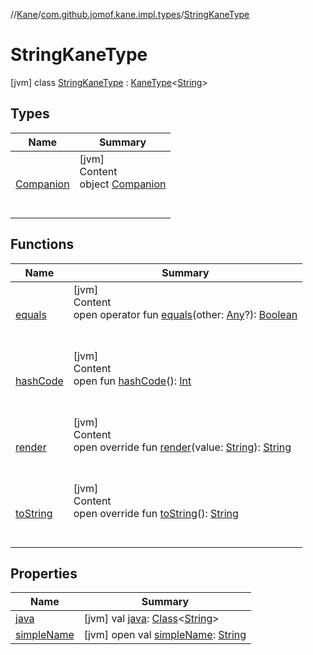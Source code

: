 //[Kane](../../index.md)/[com.github.jomof.kane.impl.types](../index.md)/[StringKaneType](index.md)



# StringKaneType  
 [jvm] class [StringKaneType](index.md) : [KaneType](../-kane-type/index.md)<[String](https://kotlinlang.org/api/latest/jvm/stdlib/kotlin/-string/index.html)>    


## Types  
  
|  Name|  Summary| 
|---|---|
| <a name="com.github.jomof.kane.impl.types/StringKaneType.Companion///PointingToDeclaration/"></a>[Companion](-companion/index.md)| <a name="com.github.jomof.kane.impl.types/StringKaneType.Companion///PointingToDeclaration/"></a>[jvm]  <br>Content  <br>object [Companion](-companion/index.md)  <br><br><br>


## Functions  
  
|  Name|  Summary| 
|---|---|
| <a name="kotlin/Any/equals/#kotlin.Any?/PointingToDeclaration/"></a>[equals](../../com.github.jomof.kane.impl.visitor/-difference-visitor/index.md#%5Bkotlin%2FAny%2Fequals%2F%23kotlin.Any%3F%2FPointingToDeclaration%2F%5D%2FFunctions%2F-499012456)| <a name="kotlin/Any/equals/#kotlin.Any?/PointingToDeclaration/"></a>[jvm]  <br>Content  <br>open operator fun [equals](../../com.github.jomof.kane.impl.visitor/-difference-visitor/index.md#%5Bkotlin%2FAny%2Fequals%2F%23kotlin.Any%3F%2FPointingToDeclaration%2F%5D%2FFunctions%2F-499012456)(other: [Any](https://kotlinlang.org/api/latest/jvm/stdlib/kotlin/-any/index.html)?): [Boolean](https://kotlinlang.org/api/latest/jvm/stdlib/kotlin/-boolean/index.html)  <br><br><br>
| <a name="kotlin/Any/hashCode/#/PointingToDeclaration/"></a>[hashCode](../../com.github.jomof.kane.impl.visitor/-difference-visitor/index.md#%5Bkotlin%2FAny%2FhashCode%2F%23%2FPointingToDeclaration%2F%5D%2FFunctions%2F-499012456)| <a name="kotlin/Any/hashCode/#/PointingToDeclaration/"></a>[jvm]  <br>Content  <br>open fun [hashCode](../../com.github.jomof.kane.impl.visitor/-difference-visitor/index.md#%5Bkotlin%2FAny%2FhashCode%2F%23%2FPointingToDeclaration%2F%5D%2FFunctions%2F-499012456)(): [Int](https://kotlinlang.org/api/latest/jvm/stdlib/kotlin/-int/index.html)  <br><br><br>
| <a name="com.github.jomof.kane.impl.types/StringKaneType/render/#kotlin.String/PointingToDeclaration/"></a>[render](render.md)| <a name="com.github.jomof.kane.impl.types/StringKaneType/render/#kotlin.String/PointingToDeclaration/"></a>[jvm]  <br>Content  <br>open override fun [render](render.md)(value: [String](https://kotlinlang.org/api/latest/jvm/stdlib/kotlin/-string/index.html)): [String](https://kotlinlang.org/api/latest/jvm/stdlib/kotlin/-string/index.html)  <br><br><br>
| <a name="com.github.jomof.kane.impl.types/KaneType/toString/#/PointingToDeclaration/"></a>[toString](../-kane-type/to-string.md)| <a name="com.github.jomof.kane.impl.types/KaneType/toString/#/PointingToDeclaration/"></a>[jvm]  <br>Content  <br>open override fun [toString](../-kane-type/to-string.md)(): [String](https://kotlinlang.org/api/latest/jvm/stdlib/kotlin/-string/index.html)  <br><br><br>


## Properties  
  
|  Name|  Summary| 
|---|---|
| <a name="com.github.jomof.kane.impl.types/StringKaneType/java/#/PointingToDeclaration/"></a>[java](index.md#%5Bcom.github.jomof.kane.impl.types%2FStringKaneType%2Fjava%2F%23%2FPointingToDeclaration%2F%5D%2FProperties%2F-499012456)| <a name="com.github.jomof.kane.impl.types/StringKaneType/java/#/PointingToDeclaration/"></a> [jvm] val [java](index.md#%5Bcom.github.jomof.kane.impl.types%2FStringKaneType%2Fjava%2F%23%2FPointingToDeclaration%2F%5D%2FProperties%2F-499012456): [Class](https://docs.oracle.com/javase/8/docs/api/java/lang/Class.html)<[String](https://kotlinlang.org/api/latest/jvm/stdlib/kotlin/-string/index.html)>   <br>
| <a name="com.github.jomof.kane.impl.types/StringKaneType/simpleName/#/PointingToDeclaration/"></a>[simpleName](index.md#%5Bcom.github.jomof.kane.impl.types%2FStringKaneType%2FsimpleName%2F%23%2FPointingToDeclaration%2F%5D%2FProperties%2F-499012456)| <a name="com.github.jomof.kane.impl.types/StringKaneType/simpleName/#/PointingToDeclaration/"></a> [jvm] open val [simpleName](index.md#%5Bcom.github.jomof.kane.impl.types%2FStringKaneType%2FsimpleName%2F%23%2FPointingToDeclaration%2F%5D%2FProperties%2F-499012456): [String](https://kotlinlang.org/api/latest/jvm/stdlib/kotlin/-string/index.html)   <br>

